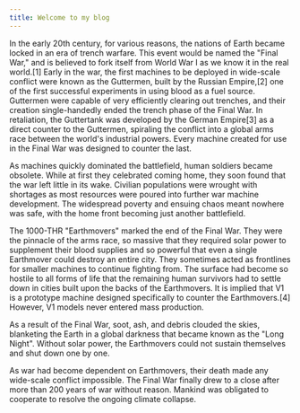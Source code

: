 ```yaml
---
title: Welcome to my blog
---
```


In the early 20th century, for various reasons, the nations of Earth became locked in an era of trench warfare. This event would be named the "Final War," and is believed to fork itself from World War I as we know it in the real world.[1] Early in the war, the first machines to be deployed in wide-scale conflict were known as the Guttermen, built by the Russian Empire,[2] one of the first successful experiments in using blood as a fuel source. Guttermen were capable of very efficiently clearing out trenches, and their creation single-handedly ended the trench phase of the Final War. In retaliation, the Guttertank was developed by the German Empire[3] as a direct counter to the Guttermen, spiraling the conflict into a global arms race between the world's industrial powers. Every machine created for use in the Final War was designed to counter the last.

As machines quickly dominated the battlefield, human soldiers became obsolete. While at first they celebrated coming home, they soon found that the war left little in its wake. Civilian populations were wrought with shortages as most resources were poured into further war machine development. The widespread poverty and ensuing chaos meant nowhere was safe, with the home front becoming just another battlefield.

The 1000-THR "Earthmovers" marked the end of the Final War. They were the pinnacle of the arms race, so massive that they required solar power to supplement their blood supplies and so powerful that even a single Earthmover could destroy an entire city. They sometimes acted as frontlines for smaller machines to continue fighting from. The surface had become so hostile to all forms of life that the remaining human survivors had to settle down in cities built upon the backs of the Earthmovers. It is implied that V1 is a prototype machine designed specifically to counter the Earthmovers.[4] However, V1 models never entered mass production.

As a result of the Final War, soot, ash, and debris clouded the skies, blanketing the Earth in a global darkness that became known as the "Long Night". Without solar power, the Earthmovers could not sustain themselves and shut down one by one.

As war had become dependent on Earthmovers, their death made any wide-scale conflict impossible. The Final War finally drew to a close after more than 200 years of war without reason. Mankind was obligated to cooperate to resolve the ongoing climate collapse.

